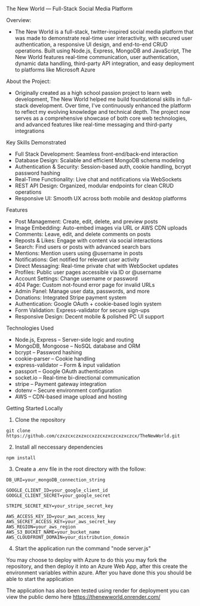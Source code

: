 The New World — Full-Stack Social Media Platform

Overview:
  - The New World is a full-stack, twitter-inspired social media platform that was made to demonstrate real-time user interactivity, with secured user authentication, a responsive UI design, and end-to-end CRUD operations. Built using Node.js, Express, MongoDB and JavaScript, The New World features real-time communication, user authentication, dynamic data handling, third-party API integration, and easy deployment to platforms like Microsoft Azure

About the Project:
  - Originally created as a high school passion project to learn web development, The New World helped me build foundational skills in full-stack development. Over time, I've continuously enhanced the platform to reflect my evolving knowledge and technical depth. The project now serves as a comprehensive showcase of both core web technologies, and advanced features like real-time messaging and third-party integrations

Key Skills Demonstrated
  - Full Stack Development: Seamless front-end/back-end interaction
  - Database Design: Scalable and efficient MongoDB schema modeling
  - Authentication & Security: Session-based auth, cookie handling, bcrypt password hashing
  - Real-Time Functionality: Live chat and notifications via WebSockets
  - REST API Design: Organized, modular endpoints for clean CRUD operations
  - Responsive UI: Smooth UX across both mobile and desktop platforms

Features
  - Post Management: Create, edit, delete, and preview posts
  - Image Embedding: Auto-embed images via URL or AWS CDN uploads
  - Comments: Leave, edit, and delete comments on posts
  - Reposts & Likes: Engage with content via social interactions
  - Search: Find users or posts with advanced search bars
  - Mentions: Mention users using @username in posts
  - Notifications: Get notified for relevant user activity
  - Direct Messaging: Real-time private chat with WebSocket updates
  - Profiles: Public user pages accessible via ID or @username
  - Account Settings: Change username or password
  - 404 Page: Custom not-found error page for invalid URLs
  - Admin Panel: Manage user data, passwords, and more
  - Donations: Integrated Stripe payment system
  - Authentication: Google OAuth + cookie-based login system
  - Form Validation: Express-validator for secure sign-ups
  - Responsive Design: Decent mobile & polished PC UI support

Technologies Used
  - Node.js, Express – Server-side logic and routing
  - MongoDB, Mongoose – NoSQL database and ORM
  - bcrypt – Password hashing
  - cookie-parser – Cookie handling
  - express-validator – Form & input validation
  - passport – Google OAuth authentication
  - socket.io – Real-time bi-directional communication
  - stripe – Payment gateway integration
  - dotenv – Secure environment configuration
  - AWS – CDN-based image upload and hosting

Getting Started Locally
  1) Clone the repository
    
    git clone https://github.com/czxzcxczxzxccxzzcxzxczcxzxczcx/TheNewWorld.git

  2) Install all neccessary dependencies
   
    npm install


  3) Create a .env file in the root directory with the follow:

    DB_URI=your_mongoDB_connection_string

    GOOGLE_CLIENT_ID=your_google_client_id
    GOOGLE_CLIENT_SECRET=your_google_secret

    STRIPE_SECRET_KEY=your_stripe_secret_key

    AWS_ACCESS_KEY_ID=your_aws_access_key
    AWS_SECRET_ACCESS_KEY=your_aws_secret_key
    AWS_REGION=your_aws_region
    AWS_S3_BUCKET_NAME=your_bucket_name
    AWS_CLOUDFRONT_DOMAIN=your_distribution_domain

  4) Start the application
    run the command "node server.js"

  You may choose to deploy with Azure to do this you may fork the repository, and then deploy it into an Azure Web App, after this create the environment variables within azure. After you have done this you should be able to start the application

  The application has also been tested using render for deployment
  you can view the public demo here https://thenewworld.onrender.com/